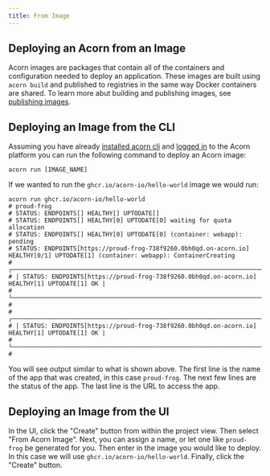 ```yaml
---
title: From Image
---
```


## Deploying an Acorn from an Image

Acorn images are packages that contain all of the containers and configuration needed to deploy an application. These images are built using `acorn build` and published to registries in the same way Docker containers are shared. To learn more abut building and publishing images, see [publishing images](/advanced/publishing).

## Deploying an Image from the CLI

Assuming you have already [installed acorn cli](/install#acorn-cli) and [logged in](/getting-started#acorn-login) to the Acorn platform you can run the following command to deploy an Acorn image:

```shell
acorn run [IMAGE_NAME]
```

If we wanted to run the `ghcr.io/acorn-io/hello-world` image we would run:

```shell
acorn run ghcr.io/acorn-io/hello-world
# proud-frog
# STATUS: ENDPOINTS[] HEALTHY[] UPTODATE[] 
# STATUS: ENDPOINTS[] HEALTHY[0] UPTODATE[0] waiting for quota allocation
# STATUS: ENDPOINTS[] HEALTHY[0] UPTODATE[0] (container: webapp): pending
# STATUS: ENDPOINTS[https://proud-frog-738f9260.0bh0qd.on-acorn.io] HEALTHY[0/1] UPTODATE[1] (container: webapp): ContainerCreating
# ┌─────────────────────────────────────────────────────────────────────────────────────────────┐
# | STATUS: ENDPOINTS[https://proud-frog-738f9260.0bh0qd.on-acorn.io] HEALTHY[1] UPTODATE[1] OK |
# └─────────────────────────────────────────────────────────────────────────────────────────────┘
# 
# ┌─────────────────────────────────────────────────────────────────────────────────────────────┐
# | STATUS: ENDPOINTS[https://proud-frog-738f9260.0bh0qd.on-acorn.io] HEALTHY[1] UPTODATE[1] OK |
# └─────────────────────────────────────────────────────────────────────────────────────────────┘
# 
```

You will see output similar to what is shown above. The first line is the name of the app that was created, in this case `proud-frog`. The next few lines are the status of the app. The last line is the URL to access the app.

## Deploying an Image from the UI

In the UI, click the "Create" button from within the project view. Then select "From Acorn Image". Next, you can assign a name, or let one like `proud-frog` be generated for you. Then enter in the image you would like to deploy. In this case we will use `ghcr.io/acorn-io/hello-world`. Finally, click the "Create" button.
